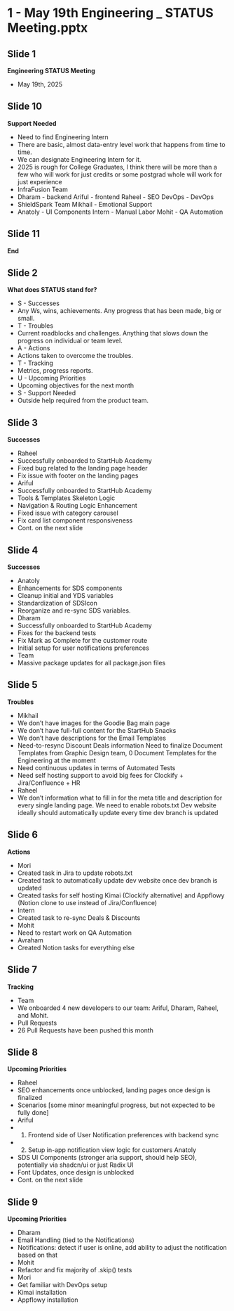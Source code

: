# 1 - May 19th Engineering _ STATUS Meeting.pptx

## Slide 1

**Engineering STATUS Meeting**
- May 19th, 2025

## Slide 10

**Support Needed**
- Need to find Engineering Intern
- There are basic, almost data-entry level work that happens from time to time.
- We can designate Engineering Intern for it.
- 2025 is rough for College Graduates, I think there will be more than a few who will work for  just credits or some postgrad whole will work for just experience
- InfraFusion Team
- Dharam - backend Ariful - frontend Raheel - SEO DevOps - DevOps
- ShieldSpark Team  Mikhail - Emotional Support
- Anatoly - UI Components Intern - Manual Labor Mohit - QA Automation

## Slide 11

**End**

## Slide 2

**What does STATUS stand for?**
- S  - Successes
- Any Ws, wins, achievements. Any progress that has been made, big or small.
- T - Troubles
- Current roadblocks and challenges. Anything that slows down the progress on individual or team level.
- A  - Actions
- Actions taken to overcome the troubles.
- T  - Tracking
- Metrics, progress reports.
- U  - Upcoming Priorities
- Upcoming objectives for the next month
- S  - Support Needed
- Outside help required from the product team.

## Slide 3

**Successes**
- Raheel
- Successfully onboarded to StartHub Academy
- Fixed bug related to the landing page header
- Fix issue with footer on the landing pages
- Ariful
- Successfully onboarded to StartHub Academy
- Tools & Templates Skeleton Logic
- Navigation & Routing Logic Enhancement
- Fixed issue with category carousel
- Fix card list component responsiveness
- Cont. on the next slide

## Slide 4

**Successes**
- Anatoly
- Enhancements for SDS components
- Cleanup initial and YDS variables
- Standardization of SDSIcon
- Reorganize and re-sync SDS variables.
- Dharam
- Successfully onboarded to StartHub Academy
- Fixes for the backend tests
- Fix Mark as Complete for the customer route
- Initial setup for user notifications preferences
- Team
- Massive package updates for all  package.json  files

## Slide 5

**Troubles**
- Mikhail
- We don’t have images for the Goodie Bag main page
- We don’t have full-full content for the StartHub Snacks
- We don’t have descriptions for the Email Templates
- Need-to-resync Discount Deals information Need to finalize Document Templates from Graphic Design team, 0 Document Templates for the Engineering at the moment
- Need continuous updates in terms of Automated Tests
- Need self hosting support to avoid big fees for Clockify + Jira/Confluence + HR
- Raheel
- We don’t information what to fill in for the meta title and description for every single landing page. We need to enable robots.txt Dev website ideally should automatically update every time dev branch is updated

## Slide 6

**Actions**
- Mori
- Created task in Jira to update  robots.txt
- Created task to automatically update dev website once dev branch is updated
- Created tasks for self hosting Kimai (Clockify alternative) and Appflowy (Notion clone to use instead of Jira/Confluence)
- Intern
- Created task to re-sync Deals & Discounts
- Mohit
- Need to restart work on QA Automation
- Avraham
- Created Notion tasks for everything else

## Slide 7

**Tracking**
- Team
- We  onboarded  4 new developers to our team: Ariful, Dharam, Raheel, and Mohit.
- Pull Requests
- 26 Pull Requests have been pushed this month

## Slide 8

**Upcoming Priorities**
- Raheel
- SEO enhancements once unblocked, landing pages once design is finalized
- Scenarios [some minor meaningful progress, but not expected to be fully done]
- Ariful
- 1) Frontend side of User Notification preferences with backend sync
- 2) Setup in-app notification view logic for customers Anatoly
- SDS UI  Components (stronger aria support, should help SEO), potentially via shadcn/ui or just Radix UI
- Font Updates, once design is unblocked
- Cont. on the next slide

## Slide 9

**Upcoming Priorities**
- Dharam
- Email Handling (tied to the Notifications)
- Notifications: detect if user is online, add ability to adjust the notification based on that
- Mohit
- Refactor and fix majority of .skip()  tests
- Mori
- Get familiar with DevOps setup
- Kimai installation
- Appflowy installation

